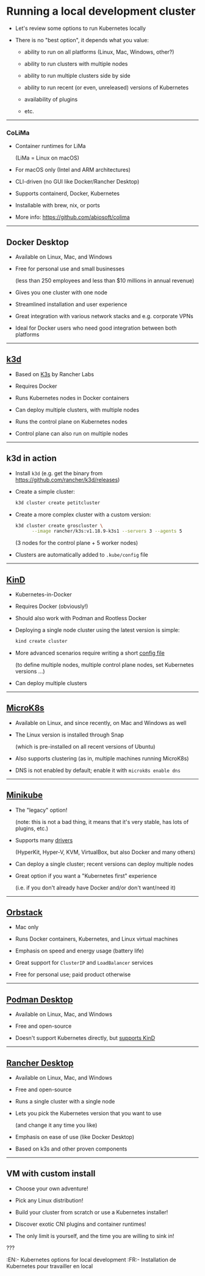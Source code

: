# Running a local development cluster

- Let's review some options to run Kubernetes locally

- There is no "best option", it depends what you value:

  - ability to run on all platforms (Linux, Mac, Windows, other?)

  - ability to run clusters with multiple nodes

  - ability to run multiple clusters side by side

  - ability to run recent (or even, unreleased) versions of Kubernetes

  - availability of plugins

  - etc.

---

### CoLiMa

- Container runtimes for LiMa

  (LiMa = Linux on macOS)

- For macOS only (Intel and ARM architectures)

- CLI-driven (no GUI like Docker/Rancher Desktop)

- Supports containerd, Docker, Kubernetes

- Installable with brew, nix, or ports

- More info: https://github.com/abiosoft/colima

---

## Docker Desktop

- Available on Linux, Mac, and Windows

- Free for personal use and small businesses

  (less than 250 employees and less than $10 millions in annual revenue)

- Gives you one cluster with one node

- Streamlined installation and user experience

- Great integration with various network stacks and e.g. corporate VPNs

- Ideal for Docker users who need good integration between both platforms

---

## [k3d](https://k3d.io/)

- Based on [K3s](https://k3s.io/) by Rancher Labs

- Requires Docker

- Runs Kubernetes nodes in Docker containers

- Can deploy multiple clusters, with multiple nodes

- Runs the control plane on Kubernetes nodes

- Control plane can also run on multiple nodes

---

## k3d in action

- Install `k3d` (e.g. get the binary from https://github.com/rancher/k3d/releases)

- Create a simple cluster:
  ```bash
  k3d cluster create petitcluster
  ```

- Create a more complex cluster with a custom version:
  ```bash
  k3d cluster create groscluster \
        --image rancher/k3s:v1.18.9-k3s1 --servers 3 --agents 5
  ```

  (3 nodes for the control plane + 5 worker nodes)
 
- Clusters are automatically added to `.kube/config` file

---

## [KinD](https://kind.sigs.k8s.io/)

- Kubernetes-in-Docker

- Requires Docker (obviously!)

- Should also work with Podman and Rootless Docker

- Deploying a single node cluster using the latest version is simple:
  ```bash
  kind create cluster
  ```

- More advanced scenarios require writing a short [config file](https://kind.sigs.k8s.io/docs/user/quick-start#configuring-your-kind-cluster)

  (to define multiple nodes, multiple control plane nodes, set Kubernetes versions ...)
 
- Can deploy multiple clusters

---

## [MicroK8s](https://microk8s.io/)

- Available on Linux, and since recently, on Mac and Windows as well

- The Linux version is installed through Snap

  (which is pre-installed on all recent versions of Ubuntu)

- Also supports clustering (as in, multiple machines running MicroK8s)

- DNS is not enabled by default; enable it with `microk8s enable dns`

---

## [Minikube](https://minikube.sigs.k8s.io/docs/)

- The "legacy" option!

  (note: this is not a bad thing, it means that it's very stable, has lots of plugins, etc.)

- Supports many [drivers](https://minikube.sigs.k8s.io/docs/drivers/)

  (HyperKit, Hyper-V, KVM, VirtualBox, but also Docker and many others)

- Can deploy a single cluster; recent versions can deploy multiple nodes

- Great option if you want a "Kubernetes first" experience

  (i.e. if you don't already have Docker and/or don't want/need it)

---

## [Orbstack](https://orbstack.dev/)

- Mac only

- Runs Docker containers, Kubernetes, and Linux virtual machines

- Emphasis on speed and energy usage (battery life)

- Great support for `ClusterIP` and `LoadBalancer` services

- Free for personal use; paid product otherwise

---

## [Podman Desktop](https://podman-desktop.io/)

- Available on Linux, Mac, and Windows

- Free and open-source

- Doesn't support Kubernetes directly, but [supports KinD](https://podman-desktop.io/docs/kind)

---

## [Rancher Desktop](https://rancherdesktop.io/)

- Available on Linux, Mac, and Windows

- Free and open-source

- Runs a single cluster with a single node

- Lets you pick the Kubernetes version that you want to use

  (and change it any time you like)

- Emphasis on ease of use (like Docker Desktop)

- Based on k3s and other proven components

---

## VM with custom install

- Choose your own adventure!

- Pick any Linux distribution!

- Build your cluster from scratch or use a Kubernetes installer!

- Discover exotic CNI plugins and container runtimes!

- The only limit is yourself, and the time you are willing to sink in!

???

:EN:- Kubernetes options for local development
:FR:- Installation de Kubernetes pour travailler en local
